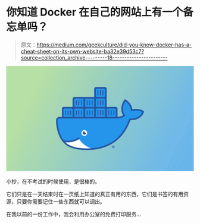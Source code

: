 # 你知道 Docker 在自己的网站上有一个备忘单吗？

> 原文：<https://medium.com/geekculture/did-you-know-docker-has-a-cheat-sheet-on-its-own-website-ba32e39d53c7?source=collection_archive---------18----------------------->

![](img/0e1aa37deebc7387bb1f6d1035adbe70.png)

小抄，在不考试的时候使用，是很棒的。

它们只是在一天结束时在一页纸上知道的真正有用的东西，它们是书签的有用资源，只要你需要记住一些东西就可以调出。

在我以前的一份工作中，我会利用办公室的免费打印服务…